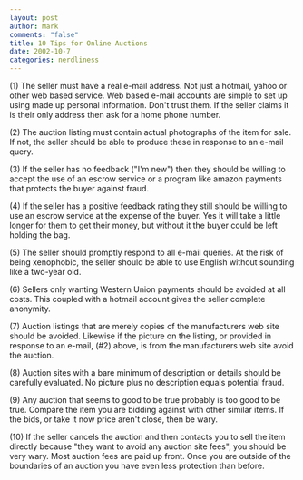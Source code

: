 ```yaml
--- 
layout: post
author: Mark
comments: "false"
title: 10 Tips for Online Auctions
date: 2002-10-7
categories: nerdliness
---
```

(1) The seller must have a real e-mail address. Not just a hotmail, yahoo or other web based service. Web based e-mail accounts are simple to set up using made up personal information. Don't trust them. If the seller claims it is their only address then ask for a home phone number.

(2) The auction listing must contain actual photographs of the item for sale. If not, the seller should be able to produce these in response to an e-mail query.

(3) If the seller has no feedback ("I'm new") then they should be willing to accept the use of an escrow service or a program like amazon payments that protects the buyer against fraud.

(4) If the seller has a positive feedback rating they still should be willing to use an escrow service at the expense of the buyer. Yes it will take a little longer for them to get their money, but without it the buyer could be left holding the bag.

(5) The seller should promptly respond to all e-mail queries. At the risk of being xenophobic, the seller should be able to use English without sounding like a two-year old.

(6) Sellers only wanting Western Union payments should be avoided at all costs. This coupled with a hotmail account gives the seller complete anonymity.

(7) Auction listings that are merely copies of the manufacturers web site should be avoided. Likewise if the picture on the listing, or provided in response to an e-mail, (#2) above, is from the manufacturers web site avoid the auction.

(8) Auction sites with a bare minimum of description or details should be carefully evaluated. No picture plus no description equals potential fraud.

(9) Any auction that seems to good to be true probably is too good to be true. Compare the item you are bidding against with other similar items. If the bids, or take it now price aren't close, then be wary.

(10) If the seller cancels the auction and then contacts you to sell the item directly because "they want to avoid any auction site fees", you should be very wary. Most auction fees are paid up front. Once you are outside of the boundaries of an auction you have even less protection than before.
